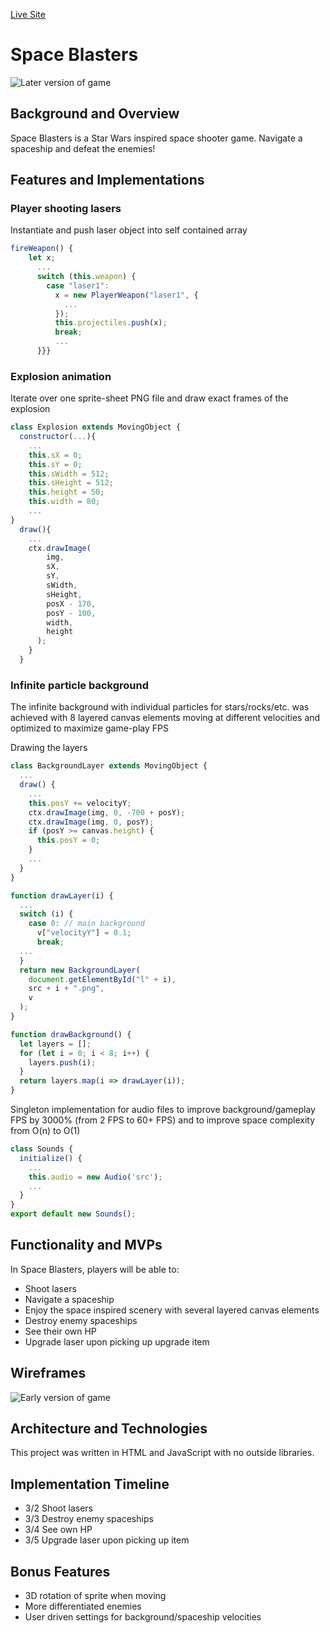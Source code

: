 [Live Site](https://al6.github.io/space-blasters "Space Blasters")

# Space Blasters

![Later version of game](https://media.giphy.com/media/SVTSbxSx6Ce09CT9Jl/giphy.gif)

## Background and Overview

Space Blasters is a Star Wars inspired space shooter game. Navigate a spaceship and defeat the enemies!

## Features and Implementations

### Player shooting lasers

Instantiate and push laser object into self contained array

```javascript
fireWeapon() {
    let x;
      ...
      switch (this.weapon) {
        case "laser1":
          x = new PlayerWeapon("laser1", {
            ...
          });
          this.projectiles.push(x);
          break;
          ...
      }}}
```

### Explosion animation

Iterate over one sprite-sheet PNG file and draw exact frames of the explosion

```javascript
class Explosion extends MovingObject {
  constructor(...){
    ...
    this.sX = 0;
    this.sY = 0;
    this.sWidth = 512;
    this.sHeight = 512;
    this.height = 50;
    this.width = 80;
    ...
}
  draw(){
    ...
    ctx.drawImage(
        img,
        sX,
        sY,
        sWidth,
        sHeight,
        posX - 170,
        posY - 100,
        width,
        height
      );
    }
  }
```

### Infinite particle background

The infinite background with individual particles for stars/rocks/etc. was achieved with 8 layered canvas elements moving at different velocities and optimized to maximize game-play FPS

Drawing the layers

```javascript
class BackgroundLayer extends MovingObject {
  ...
  draw() {
    ...
    this.posY += velocityY;
    ctx.drawImage(img, 0, -700 + posY);
    ctx.drawImage(img, 0, posY);
    if (posY >= canvas.height) {
      this.posY = 0;
    }
    ...
  }
}

function drawLayer(i) {
  ...
  switch (i) {
    case 0: // main background
      v["velocityY"] = 0.1;
      break;
  ...
  }
  return new BackgroundLayer(
    document.getElementById("l" + i),
    src + i + ".png",
    v
  );
}

function drawBackground() {
  let layers = [];
  for (let i = 0; i < 8; i++) {
    layers.push(i);
  }
  return layers.map(i => drawLayer(i));
}
```

Singleton implementation for audio files to improve background/gameplay FPS by 3000% (from 2 FPS to 60+ FPS) and to improve space complexity from O(n) to O(1)

```javascript
class Sounds {
  initialize() {
    ...
    this.audio = new Audio('src');
    ...
  }
}
export default new Sounds();
```

## Functionality and MVPs

In Space Blasters, players will be able to:

- Shoot lasers
- Navigate a spaceship
- Enjoy the space inspired scenery with several layered canvas elements
- Destroy enemy spaceships
- See their own HP
- Upgrade laser upon picking up upgrade item

## Wireframes

![Early version of game](https://media.giphy.com/media/gLcA8yS00O1c3JViU3/giphy.gif)

## Architecture and Technologies

This project was written in HTML and JavaScript with no outside libraries.

## Implementation Timeline

- 3/2 Shoot lasers
- 3/3 Destroy enemy spaceships
- 3/4 See own HP
- 3/5 Upgrade laser upon picking up item

## Bonus Features

- 3D rotation of sprite when moving
- More differentiated enemies
- User driven settings for background/spaceship velocities
